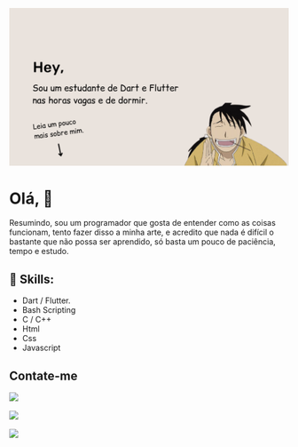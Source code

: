 ![](_images/header.png)

# Olá, :vulcan_salute:	
Resumindo, sou um programador que gosta de entender como as coisas funcionam, tento fazer disso a minha arte, e acredito que nada é difícil o bastante
que não possa ser aprendido, só basta um pouco de paciência, tempo e estudo. 

## :brain: Skills:
- Dart / Flutter.
- Bash Scripting
- C / C++
-  Html
- Css
- Javascript

## Contate-me
![](https://img.shields.io/static/v1?label=Gmail&message=david.vegasc@gmail.com&style=social&logo=Gmail)

[![](https://img.shields.io/static/v1?label=Twitter&message=follow%20me&style=social&logo=Twitter)](https://twitter.com/stackiller)

[![](https://img.shields.io/static/v1?label=Linkedin&message=follow%20me&style=social&logo=LinkedIn)](https://linkedin.com.br/in/stackiller)

